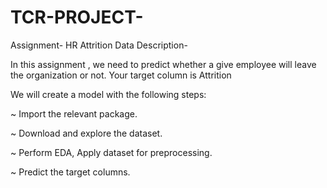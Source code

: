# TCR-PROJECT-
Assignment- HR Attrition Data Description-

In this assignment , we need to predict whether a give employee will leave the organization or not. Your target column is Attrition

We will create a model with the following steps:

~ Import the relevant package.

~ Download and explore the dataset.

~ Perform EDA, Apply dataset for preprocessing.

~ Predict the target columns.
